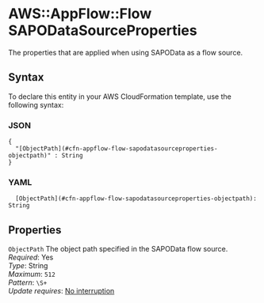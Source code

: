 # AWS::AppFlow::Flow SAPODataSourceProperties<a name="aws-properties-appflow-flow-sapodatasourceproperties"></a>

The properties that are applied when using SAPOData as a flow source\.

## Syntax<a name="aws-properties-appflow-flow-sapodatasourceproperties-syntax"></a>

To declare this entity in your AWS CloudFormation template, use the following syntax:

### JSON<a name="aws-properties-appflow-flow-sapodatasourceproperties-syntax.json"></a>

```
{
  "[ObjectPath](#cfn-appflow-flow-sapodatasourceproperties-objectpath)" : String
}
```

### YAML<a name="aws-properties-appflow-flow-sapodatasourceproperties-syntax.yaml"></a>

```
  [ObjectPath](#cfn-appflow-flow-sapodatasourceproperties-objectpath): String
```

## Properties<a name="aws-properties-appflow-flow-sapodatasourceproperties-properties"></a>

`ObjectPath` <a name="cfn-appflow-flow-sapodatasourceproperties-objectpath"></a>
The object path specified in the SAPOData flow source\.  
_Required_: Yes  
_Type_: String  
_Maximum_: `512`  
_Pattern_: `\S+`  
_Update requires_: [No interruption](https://docs.aws.amazon.com/AWSCloudFormation/latest/UserGuide/using-cfn-updating-stacks-update-behaviors.html#update-no-interrupt)
